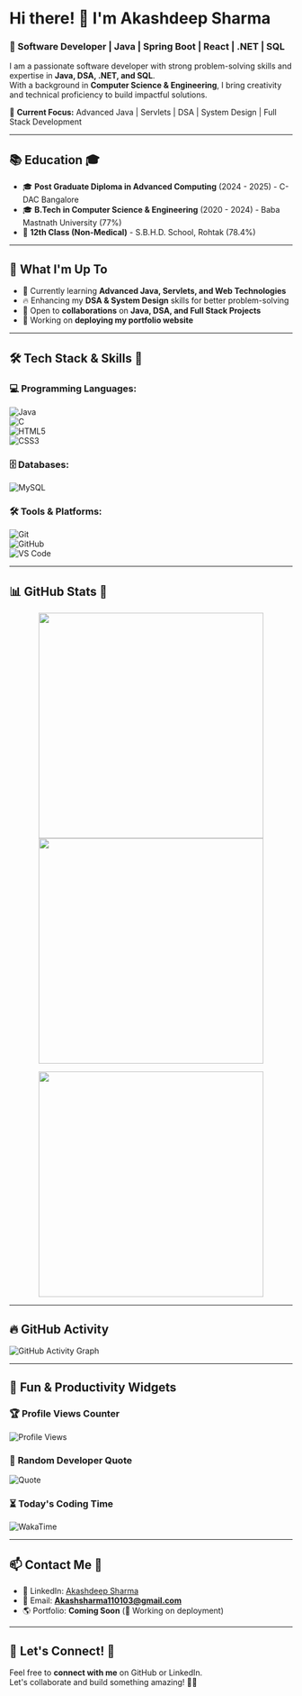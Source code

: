 # Hi there! 👋 I'm Akashdeep Sharma  

### 🚀 Software Developer | Java | Spring Boot | React | .NET | SQL  

I am a passionate software developer with strong problem-solving skills and expertise in **Java, DSA, .NET, and SQL**.  
With a background in **Computer Science & Engineering**, I bring creativity and technical proficiency to build impactful solutions.  

📍 **Current Focus:** Advanced Java | Servlets | DSA | System Design | Full Stack Development  

---

## 📚 Education 🎓  
- 🎓 **Post Graduate Diploma in Advanced Computing** (2024 - 2025) - C-DAC Bangalore  
- 🎓 **B.Tech in Computer Science & Engineering** (2020 - 2024) - Baba Mastnath University (77%)  
- 🏫 **12th Class (Non-Medical)** - S.B.H.D. School, Rohtak (78.4%)  

---

## 📌 What I'm Up To  
- 🌱 Currently learning **Advanced Java, Servlets, and Web Technologies**  
- 🔥 Enhancing my **DSA & System Design** skills for better problem-solving  
- 🤝 Open to **collaborations** on **Java, DSA, and Full Stack Projects**  
- 🚀 Working on **deploying my portfolio website**  

---

## 🛠️ Tech Stack & Skills 🚀  

### **💻 Programming Languages:**  
![Java](https://img.shields.io/badge/Java-ED8B00?style=for-the-badge&logo=java&logoColor=white)  
![C](https://img.shields.io/badge/C-00599C?style=for-the-badge&logo=c&logoColor=white)  
![HTML5](https://img.shields.io/badge/HTML5-E34F26?style=for-the-badge&logo=html5&logoColor=white)  
![CSS3](https://img.shields.io/badge/CSS3-1572B6?style=for-the-badge&logo=css3&logoColor=white)  


### **🗄️ Databases:**  
![MySQL](https://img.shields.io/badge/MySQL-4479A1?style=for-the-badge&logo=mysql&logoColor=white)  

### **🛠️ Tools & Platforms:**  
![Git](https://img.shields.io/badge/Git-F05032?style=for-the-badge&logo=git&logoColor=white)  
![GitHub](https://img.shields.io/badge/GitHub-181717?style=for-the-badge&logo=github&logoColor=white)  
![VS Code](https://img.shields.io/badge/VS%20Code-007ACC?style=for-the-badge&logo=visual-studio-code&logoColor=white)  

---

## 📊 GitHub Stats 🌟  

<p align="center">
  <img src="https://github-readme-stats.vercel.app/api?username=Akashsharmahere&show_icons=true&theme=dark" width="400px" />
  <img src="https://streak-stats.demolab.com?user=Akashsharmahere&theme=dark&hide_border=true" width="400px" />
</p>

<p align="center">
  <img src="https://github-readme-stats.vercel.app/api/top-langs/?username=Akashsharmahere&layout=compact&theme=dark" width="400px" />
</p>

---

## 🔥 GitHub Activity  
![GitHub Activity Graph](https://github-readme-activity-graph.vercel.app/graph?username=Akashsharmahere&theme=github-dark)  

---

## 🎯 Fun & Productivity Widgets  

### 🏆 **Profile Views Counter**  
![Profile Views](https://komarev.com/ghpvc/?username=Akashsharmahere&color=blue&style=for-the-badge)  

### 📜 **Random Developer Quote**  
![Quote](https://quotes-github-readme.vercel.app/api?type=horizontal&theme=dark)  

### ⏳ **Today's Coding Time**  
![WakaTime](https://github-readme-stats.vercel.app/api/wakatime?username=Akashsharmahere&layout=compact&theme=dark)  

---

## 📫 Contact Me 📩  
- 💼 LinkedIn: [Akashdeep Sharma](https://www.linkedin.com/in/akashdeep-sharma-b1a09b280/)  
- 📧 Email: **Akashsharma110103@gmail.com**  
- 🌎 Portfolio: **Coming Soon** (🚀 Working on deployment)  

---

## 🤝 Let's Connect! 🔗  
Feel free to **connect with me** on GitHub or LinkedIn.  
Let's collaborate and build something amazing! 🚀🔥  
